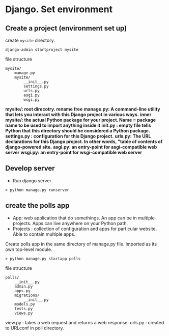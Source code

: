 # Django. Set environment

## Create a project (environment set up)
create `mysite` directory. 
```
django-admin startproject mysite
```

file structure
```
mysite/
    manage.py
    mysite/
        __init__.py
        settings.py
        urls.py
        asgi.py
        wsgi.py
```

**mysite/: root direcotry. rename free**
**manage.py: A command-line utility that lets you interact with this Django project in various ways.**
**inner mysite/: the actual Python package for your project. Name = package name to be used to import anything inside it**
**__init__.py : empty file tells Python that this directory should be considered a Python package.**
**settings.py : configuration for this Django project.**
**urls.py: The URL declarations for this Django project. In other words, "table of contents of django-powered site.**
**asgi.py: an entry-point for asgi-compatible web server**
**wsgi.py: an entry-point for wsgi-compatible web server**


## Develop server
* Run django server
```
> python manage.py runserver
```

## create the polls app

* App: web application that do somethings. An app can be in multiple projects. Apps can live anywhere on your Python path.
* Projects : collection of configuration and apps for particular website. Able to contain multiple apps. 


Create polls app in the same directory of manage.py file. imported as its own top-level module.
```
> python manage.py startapp polls
```

file structure
```
polls/
    __init__.py
    admin.py
    apps.py
    migrations/
        __init__.py
    models.py
    tests.py
    views.py
```

view.py : takes a web request and returns a web response.
urls.py : created to URLconf in poll directory.


